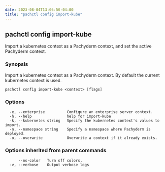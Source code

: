 ```yaml
---
date: 2023-08-04T13:05:50-04:00
title: "pachctl config import-kube"
---
```


## pachctl config import-kube

Import a kubernetes context as a Pachyderm context, and set the active Pachyderm context.

### Synopsis

Import a kubernetes context as a Pachyderm context. By default the current kubernetes context is used.

```
pachctl config import-kube <context> [flags]
```

### Options

```
  -e, --enterprise          Configure an enterprise server context.
  -h, --help                help for import-kube
  -k, --kubernetes string   Specify the kubernetes context's values to import.
  -n, --namespace string    Specify a namespace where Pachyderm is deployed.
  -o, --overwrite           Overwrite a context if it already exists.
```

### Options inherited from parent commands

```
      --no-color   Turn off colors.
  -v, --verbose    Output verbose logs
```
